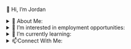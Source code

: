 👋 Hi, I’m Jordan

<details>
<summary>
📄 About Me:</summary>
I spent many years with a successful career in retail management.  During the pandemic the line of work changed drastically and I decided it was time for me to make a career change.  Computers have always been a big interest and hobby for me.  I have always been interested in how things work.  When MySpace was the big social media thing I found myself digging in to figure out how to have the coolest looking profile possible (I was really cool). After graduating from college the first time I spent many years managing hardware & software repair businesses. I think with my work experience and knowledge I have a unique perspective that will enable me to be succssful in my transition to a new career.
 
 <br/><br/>
 
 I have a Business diploma and I am currently a Computer Progamming and Analysis (co-op) student who expects to graduate with honours in 2023. 
 
 <br/>
 
 
</details>

<details>
<summary>
👀 I’m interested in employment opportunities:</summary>
I am located in the Niagara Region.  I am interested in opportunties within the Niagara Region or that offer WFH.
<br/>
</details>

<details>
<summary>🌱 I’m currently learning:</summary>
 I am curently working with C#.  Focusing my learning on both front end and back end.  Learning things such as MVC, ASP.NET, ADO and RAD.
</details>
<details>
<summary>📫Connect With Me:</summary>
<br/>
<a href="https://www.linkedin.com/in/jordan-hunt-24094524/">
<img align="left" alt="Jordan's Linkdein" width="22px" src="https://cdn3.iconfinder.com/data/icons/inficons/512/linkedin.png" />
</a>
<a href="https://twitter.com/probablyjordan4">
<img align="left" alt="Jordan's Twitter" width="22px" src="https://cdn2.iconfinder.com/data/icons/metro-uinvert-dock/256/Twitter_NEW.png" />
</a>
<br/>
</details>

<!---
johunt89/johunt89 is a ✨ special ✨ repository because its `README.md` (this file) appears on your GitHub profile.
You can click the Preview link to take a look at your changes.
--->
